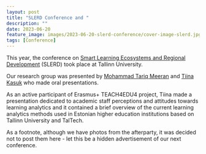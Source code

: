 ```yaml
---
layout: post
title: "SLERD Conference and "
description: ""
date: 2023-06-20
feature_image: images/2023-06-20-slerd-conference/cover-image-slerd.jpg
tags: [Conference]
---
```


This year, the conference on [Smart Learning Ecosystems and Regional Development](http://slerd2019.uniroma2.it/programme/) (SLERD) took place at Tallinn University.

Our research group was presented by [Mohammad Tariq Meeran](https://www.etis.ee/CV/Mohammad%20Tariq_Meeran/eng/) and [Tiina Kasuk](https://www.etis.ee/CV/Tiina_Kasuk/eng/) who made oral presentations.

<!--more-->

As an active participant of Erasmus+ TEACH4EDU4 project, Tiina made a presentation dedicated to academic staff perceptions and attitudes towards learning analytics and it contained a brief overview of the current learning analytics methods used in Estonian higher education institutions based on Tallinn University and TalTech. 



As a footnote, although we have photos from the afterparty, it was decided not to post them here - let this be a hidden advertisement of our next conference.